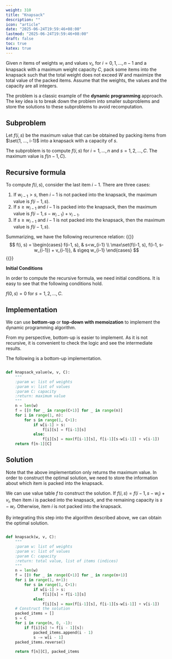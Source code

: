 ```yaml
---
weight: 310
title: "Knapsack"
description: ""
icon: "article"
date: "2025-06-24T19:59:46+08:00"
lastmod: "2025-06-24T19:59:46+08:00"
draft: false
toc: true
katex: true
---
```


Given $n$ items of weights $w_i$ and values $v_i$, for $i=0, 1, ..., n-1$ and a knapsack with a maximum weight capacity $C$, pack some items into the knapsack such that the total weight does not exceed $W$ and maximize the total value of the packed items. Assume that the weights, the values and the capacity are all integers.

The problem is a classic example of the **dynamic programming** approach. The key idea is to break down the problem into smaller subproblems and store the solutions to these subproblems to avoid recomputation.

## Subproblem

Let $f(i, s)$ be the maximum value that can be obtained by packing items from $\set{1, ..., i-1}$ into a knapsack with a capacity of $s$.

The subproblem is to compute $f(i, s)$ for $i=1, ..., n$ and $s=1, 2, ..., C$. The maximum value is $f(n-1, C)$.

## Recursive formula

To compute $f(i, s)$, consider the last item $i-1$. There are three cases:

1. If $w_{i-1} > s$, then $i-1$ is not packed into the knapsack, the maximum value is $f(i-1, s)$.
2. If $s\geq w_{i-1}$ and $i-1$ is packed into the knapsack, then the maximum value is $f(i-1, s-w_{i-1}) + v_{i-1}$. 
3. If $s\geq w_{i-1}$ and $i-1$ is not packed into the knapsack, then the maximum value is $f(i-1, s)$.

Summarizing, we have the following recurrence relation:
{{<katex>}}
$$
f(i, s) = \begin{cases}
f(i-1, s), & s<w_{i-1} \\
\max\set{f(i-1, s), f(i-1, s-w_{i-1}) + v_{i-1}}, & s\geq w_{i-1}
\end{cases}
$$
{{</katex>}}

**Initial Conditions**

In order to compute the recursive formula, we need initial conditions. It is easy to see that the following conditions hold.

$f(0, s) = 0$ for $s=1, 2, ..., C$.

## Implementation

We can use **bottom-up** or **top-down with memoization** to implement the dynamic programming algorithm. 

From my perspective, bottom-up is easier to implement. As it is not recursive, it is convenient to check the logic and see the intermediate results.

The following is a bottom-up implementation.

```python

def knapsack_value(w, v, C):
    """
    :param w: list of weights
    :param v: list of values
    :param C: capacity
    :return: maximum value
    """
    n = len(w)
    f = [[0 for _ in range(C+1)] for _ in range(n)]
    for i in range(1, n):
        for s in range(1, C+1):
            if w[i-1] > s:
                f[i][s] = f[i-1][s]
            else:
                f[i][s] = max(f[i-1][s], f[i-1][s-w[i-1]] + v[i-1])
    return f[n-1][C]
```

## Solution

Note that the above implementation only returns the maximum value. In order to construct the optimal solution, we need to store the information about which item is packed into the knapsack. 

We can use value table $f$ to construct the solution. If $f(i, s) = f(i-1, s-w_i) + v_i$, then item $i$ is packed into the knapsack, and the remaining capacity is $s-w_i$. Otherwise, item $i$ is not packed into the knapsack. 

By integrating this step into the algorithm described above, we can obtain the optimal solution.

```python

def knapsack(w, v, C):
    """
    :param w: list of weights
    :param v: list of values
    :param C: capacity
    :return: total value, list of items (indices)
    """
    n = len(w)
    f = [[0 for _ in range(C+1)] for _ in range(n+1)]
    for i in range(1, n+1):
        for s in range(1, C+1):
            if w[i-1] > s:
                f[i][s] = f[i-1][s]
            else:
                f[i][s] = max(f[i-1][s], f[i-1][s-w[i-1]] + v[i-1])
    # Construct the solution
    packed_items = []
    s = C
    for i in range(n, 0, -1):
        if f[i][s] != f[i - 1][s]: 
            packed_items.append(i - 1) 
            s -= w[i - 1]
    packed_items.reverse()
    
    return f[n][C], packed_items
```

